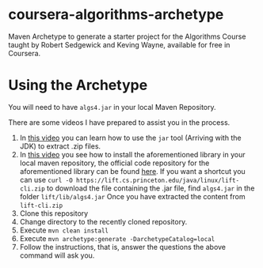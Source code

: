 # coursera-algorithms-archetype

Maven Archetype to generate a starter project for the Algorithms Course taught by Robert Sedgewick and Keving Wayne, available for free in Coursera.

# Using the Archetype
You will need to have `algs4.jar` in your local Maven Repository.

There are some videos I have prepared to assist you in the process.
1. In [this video](https://youtu.be/_B9-7sjm1Us?si=hexSeFF08m1AEXRf) you can learn how to use the `jar` tool (Arriving with the JDK) to extract .zip files.
2. In [this video](https://www.youtube.com/watch?v=rF7Ivqe65oA) you see how to install the aforementioned library in your local maven repository, the official code repository for the aforementioned library can be found [here](https://github.com/kevin-wayne/algs4). If you want a shortcut you can use `curl -O https://lift.cs.princeton.edu/java/linux/lift-cli.zip` to download the file containing the .jar file, find `algs4.jar` in the folder `lift/lib/algs4.jar` Once you have extracted the content from `lift-cli.zip`
3. Clone this repository
4. Change directory to the recently cloned repository.
5. Execute `mvn clean install`
6. Execute `mvn archetype:generate -DarchetypeCatalog=local`
7. Follow the instructions, that is, answer the questions the above command will ask you.
